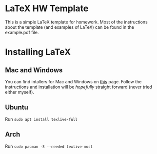 # LaTeX HW Template
This is a simple LaTeX template for homework. Most of the instructions about the template (and examples of LaTeX) can be found in the example.pdf file. 

# Installing LaTeX
## Mac and Windows
You can find intallers for Mac and Windows on [this](https://www.latex-project.org/get/) page. Follow the instructions and installation will be *hopefully* straight forward (never tried either myself).

## Ubuntu
Run `sudo apt install texlive-full`

## Arch
Run `sudo pacman -S --needed texlive-most`

